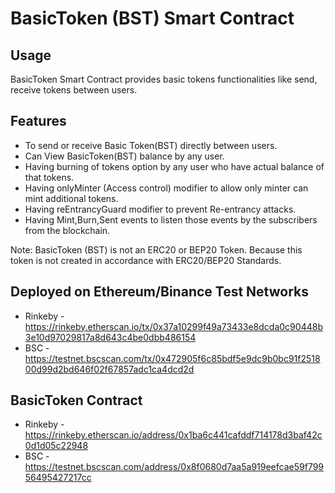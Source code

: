 # BasicToken (BST) Smart Contract

## Usage
BasicToken Smart Contract provides basic tokens functionalities like send, receive tokens between users.

## Features

- To send or receive Basic Token(BST) directly between users.
- Can View BasicToken(BST) balance by any user.
- Having burning of tokens option by any user who have actual balance of that tokens.
- Having onlyMinter (Access control) modifier to allow only minter can mint additional tokens.
- Having reEntrancyGuard modifier to prevent Re-entrancy attacks.
- Having Mint,Burn,Sent events to listen those events by the subscribers from the blockchain.

Note: BasicToken (BST) is not an ERC20 or BEP20 Token. Because this token is not created in accordance with ERC20/BEP20 Standards.

## Deployed on Ethereum/Binance Test Networks
- Rinkeby - https://rinkeby.etherscan.io/tx/0x37a10299f49a73433e8dcda0c90448b3e10d97029817a8d643c4be0dbb486154
- BSC - https://testnet.bscscan.com/tx/0x472905f6c85bdf5e9dc9b0bc91f251800d99d2bd646f02f67857adc1ca4dcd2d

## BasicToken Contract
- Rinkeby - https://rinkeby.etherscan.io/address/0x1ba6c441cafddf714178d3baf42c0d1d05c22948
- BSC - https://testnet.bscscan.com/address/0x8f0680d7aa5a919eefcae59f79956495427217cc
